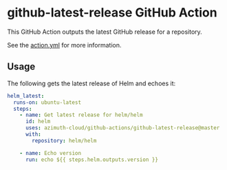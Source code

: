 # github-latest-release GitHub Action

This GitHub Action outputs the latest GitHub release for a repository.

See the [action.yml](./action.yml) for more information.

## Usage

The following gets the latest release of Helm and echoes it:

```yaml
helm_latest:
  runs-on: ubuntu-latest
  steps:
    - name: Get latest release for helm/helm
      id: helm
      uses: azimuth-cloud/github-actions/github-latest-release@master
      with:
        repository: helm/helm

    - name: Echo version
      run: echo ${{ steps.helm.outputs.version }}
```
